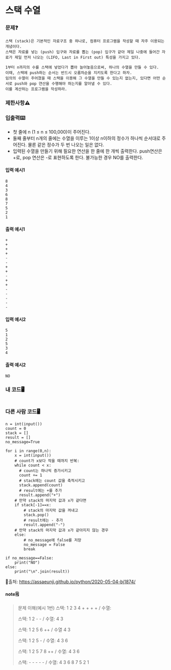 # 스택 수열

### 문제❓
```
스택 (stack)은 기본적인 자료구조 중 하나로, 컴퓨터 프로그램을 작성할 때 자주 이용되는 개념이다. 
스택은 자료를 넣는 (push) 입구와 자료를 뽑는 (pop) 입구가 같아 제일 나중에 들어간 자료가 제일 먼저 나오는 (LIFO, Last in First out) 특성을 가지고 있다.

1부터 n까지의 수를 스택에 넣었다가 뽑아 늘어놓음으로써, 하나의 수열을 만들 수 있다. 
이때, 스택에 push하는 순서는 반드시 오름차순을 지키도록 한다고 하자. 
임의의 수열이 주어졌을 때 스택을 이용해 그 수열을 만들 수 있는지 없는지, 있다면 어떤 순서로 push와 pop 연산을 수행해야 하는지를 알아낼 수 있다. 
이를 계산하는 프로그램을 작성하라.
```

### 제한사항⚠️


### 입출력⌨️
* 첫 줄에 n (1 ≤ n ≤ 100,000)이 주어진다.
* 둘째 줄부터 n개의 줄에는 수열을 이루는 1이상 n이하의 정수가 하나씩 순서대로 주어진다. 물론 같은 정수가 두 번 나오는 일은 없다.
* 입력된 수열을 만들기 위해 필요한 연산을 한 줄에 한 개씩 출력한다. push연산은 +로, pop 연산은 -로 표현하도록 한다. 불가능한 경우 NO를 출력한다.

#### 입력 예시1
```
8
4
3
6
8
7
5
2
1
```
#### 출력 예시1
```
+
+
+
+
-
-
+
+
-
+
+
-
-
-
-
-
```

#### 입력 예시2
```
5
1
2
5
3
4
```
#### 출력 예시2
```
NO
```

### 내 코드🖥️
```

```

### 다른 사람 코드🖥️
```
n = int(input())
count = 0
stack = []
result = []
no_message=True

for i in range(0,n):
    x = int(input())
    # count가 x보다 작을 때까지 반복:
    while count < x:
      # count는 하나씩 증가시키고
      count += 1
      # stack에는 count 값을 축적시키고
      stack.append(count)
      # result에는 +를 추가
      result.append("+")
    # 만약 stack의 마지막 값과 x가 같다면
    if stack[-1]==x:
        # stack의 마지막 값을 꺼내고
        stack.pop()
        # result에는 - 추가
        result.append("-")
    # 만약 stack의 마지막 값과 x가 같아지지 않는 경우
    else:
        # no_message에 false를 저장
        no_message = False
        break

if no_message==False:
    print("NO")
else:
    print("\n".join(result))
```
🔗출처: https://assaeunji.github.io/python/2020-05-04-bj1874/

#### note🗒️
> 문제 이해(예시 1번)
> 스택: 1 2 3 4 + + + + / 수열: 
> 
> 스택: 1 2 - - / 수열: 4 3
> 
> 스택: 1 2 5 6  ++ / 수열 4 3
> 
> 스택: 1 2 5 - / 수열: 4 3 6
> 
> 스택: 1 2 5 7 8 ++ / 수열: 4 3 6
> 
> 스택: - - - - - / 수열: 4 3 6 8 7 5 2 1 
